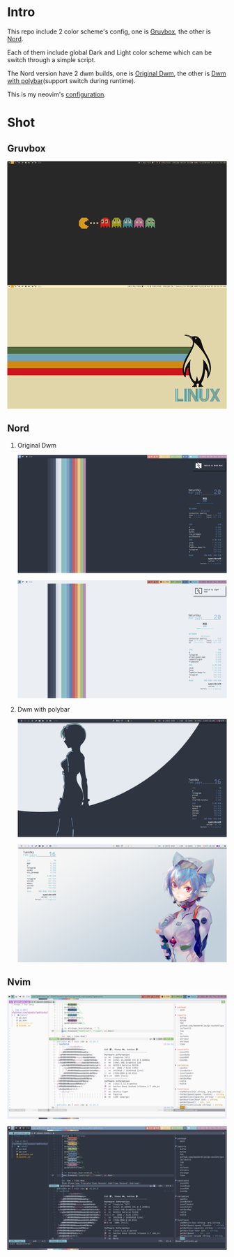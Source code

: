 # Intro

This repo include 2 color scheme's config, one is [Gruvbox](./gruvbox), the other is [Nord](./nord).

Each of them include global Dark and Light color scheme which can be switch through a simple script.

The Nord version have 2 dwm builds, one is [Original Dwm](./nord/.dwm-ori), the other is [Dwm with polybar](./nord/.dwm-po)(support switch during runtime).

This is my neovim's [configuration](./nord/.config/nvim).

# Shot

## Gruvbox

![gruvbox](./gruvbox/shot/desktop.png)

## Nord

1. Original Dwm

    ![Dark](./nord/Pictures/shot/dark-dwm.png)

    ![Light](./nord/Pictures/shot/light-dwm.png)

2. Dwm with polybar

    ![Dark](./nord/Pictures/shot/dark-dwmpo.png)

    ![Light](./nord/Pictures/shot/light-dwmpo.png)

## Nvim

![nvim-shot-light](./nord/Pictures/shot/light-nvim.png)

![nvim-shot-nord](./nord/Pictures/shot/nord-nvim.png)
